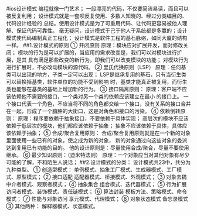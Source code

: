 #ios设计模式
        编程就像一门艺术；
        一段漂亮的代码，不仅要简洁易读，而且可以被反复利用；
        设计模式就是一套呗反复使用、多数人知晓的、经过分类编目的、代码设计经验的
    总结。使用设计模式是为了可重用代码、让代码更容易被他人理解、保证代码可靠性。
    毫无疑问，设计模式于己于他人于系统都是多赢的；设计模式使代码编制真正工程化；
    设计模式是软件工程的基石脉络，如同大厦的结构一样。
##1.设计模式的原则
    ① 开闭原则
        原理：模块应对扩展开发，而对修改关闭；
        模块的行为是可以扩展的，当应用的需求改变是，我们可以对模块进行扩展，是其
    具有满足那些改变的新行为，即我们可以改变模块的功能；
        对模块行为进行扩展时，不必改动模块的源代码。
    ② 里氏代换原则（LSP）
        原理：任何基类可以出现的地方，子类一定可以出现；
        LSP是继承复用的基石，只有当衍生类可以替换掉基类，软件单位的功能不受到影响
    时，基类才能真正被复用，而衍生类也能够在基类的基础上增加新的行为。
    ③ 接口隔离原则：
        原理：客户端不应该依赖他不需要的接口，一个类对另一个类的依赖应该建立在最小
    的接口上。
        一个接口代表一个角色，不应当将不同的角色都交给一个接口，没有关系的接口合并
    在一起，形成了一个臃肿的大街口，这是对角色和接口的污染。
    ④ 依赖倒转原则：
        原理：程序要依赖于抽象接口，不要依赖于具体实现；
        高层次的模块不应该依赖于低层次的模块，他们都应该依赖于抽象；
        抽象不应该依赖于具体，具体应该依赖于抽象；
    ⑤ 合成/聚合复用原则：
        合成/聚合复用原则就是在一个新的对象里面使用一些已有的对象，使之成为新的对象，
    新的对象通过向这些对象的委派达到复用已有功能的目的。
        他的设计原则是：尽量使用合成/聚合，尽量不要使用继承。
    ⑥ 最少知识原则：（迪米特法则）
        原理：一个对象应当对其他对象有尽少可能的了解，不和陌生人说话；
##2.设计模式的分类：
        设计模式共23中，共分为九种类型。
        ① 创造型模式：
            单例模式、抽象工厂模式、生成器模式、工厂模式、原型模式；
        ② 接口适配
            适配器模式、桥接模式、外观模式；
        ③ 对象去耦
            中介者模式、观察者模式；
        ④ 抽象集合
            组合模式、迭代器模式；
        ⑤ 行为扩展
            访问者模式、装饰模式、责任链模式；
        ⑥ 算法封装
            模板方法、策略模式、命令模式；
        ⑦ 性能与对象访问
            享元模式、代理模式；
        ⑧ 对象状态模式
            备忘录模式
        ③ 其他两种：
            解释器模式、状态模式。
        
